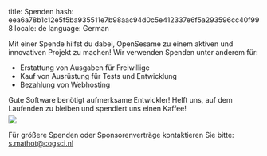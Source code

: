 title: Spenden
hash: eea6a78b1c12e5f5ba935511e7b98aac94d0c5e412337e6f5a293596cc40f998
locale: de
language: German

Mit einer Spende hilfst du dabei, OpenSesame zu einem aktiven und innovativen Projekt zu machen! Wir verwenden Spenden unter anderem für:

- Erstattung von Ausgaben für Freiwillige
- Kauf von Ausrüstung für Tests und Entwicklung
- Bezahlung von Webhosting

Gute Software benötigt aufmerksame Entwickler! Helft uns, auf dem Laufenden zu bleiben und spendiert uns einen Kaffee!

<div class='cogsci-coffee'>
<a href="https://www.buymeacoffee.com/cogsci">
<img style="max-width:192px; margin-top: -8px;" src="https://img.buymeacoffee.com/button-api/?text=Buy us a coffee!&emoji=&slug=cogsci&button_colour=FFDD00&font_colour=000000&font_family=Cookie&outline_colour=000000&coffee_colour=ffffff">
</a>
</div>

Für größere Spenden oder Sponsorenverträge kontaktieren Sie bitte: <s.mathot@cogsci.nl>
